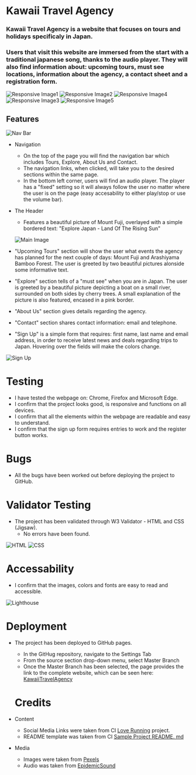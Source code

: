 # Kawaii Travel Agency

### Kawaii Travel Agency is a website that focuses on tours and holidays specificaly in Japan.<p>

### Users that visit this website are immersed from the start with a traditional japanese song, thanks to the audio player. They will also find information about: upcoming tours, must see locations, information about the agency, a contact sheet and a registration form.

![Responsive Image1](/assets/images/responsive1.png)
![Responsive Image2](/assets/images/responsive2.png)
![Responsive Image4](/assets/images/responsive4.png)
![Responsive Image3](/assets/images/responsive3.png)
![Responsive Image5](/assets/images/responsive5.png)

## Features

![Nav Bar](/assets/images/header.png)

* Navigation
  * On the top of the page you will find the navigation bar which includes Tours, Explore, About Us and Contact.
  * The navigation links, when clicked, will take you to the desired sections within the same page.
  * In the bottom left corner, users will find an audio player. The player has a "fixed" setting so it will always follow the user no matter where the user is on the page (easy accesability to either play/stop or use the volume bar).




* The Header
  * Features a beautiful picture of Mount Fuji, overlayed with a simple bordered text: "Explore Japan - Land Of The Rising Sun"

  ![Main Image](/assets/images/explorejapan.png)
* "Upcoming Tours" section will show the user what events the agency has planned for the next couple of days: Mount Fuji and Arashiyama Bamboo Forest. The user is greeted by two beautiful pictures alonside some informative text.

* "Explore" section tells of a "must see" when you are in Japan. The user is greeted by a beautiful picture depicting a boat on a small river, surrounded on both sides by cherry trees. A small explanation of the picture is also featured, encased in a pink border.

* "About Us" section gives details regarding the agency.
* "Contact" section shares contact information: email and telephone.
* "Sign Up" is a simple form that requires: first name, last name and email address, in order to receive latest news and deals regarding trips to Japan.
Hovering over the fields will make the colors change.


![Sign Up](/assets/images/signup.png)


# Testing

* I have tested the webpage on: Chrome, Firefox and Microsoft Edge.
* I confirm that the project looks good, is responsive and functions on all devices.
* I confirm that all the elements within the webpage are readable and easy to understand.
* I confirm that the sign up form requires entries to work and the register button works.

# Bugs

* All the bugs have been worked out before deploying the project to GitHub.

# Validator Testing

* The project has been validated through W3 Validator - HTML and CSS (Jigsaw).
  * No errors have been found.

![HTML](/assets/images/html-val.png)
![CSS](/assets/images/css-val.png)


# Accessability
* I confirm that the images, colors and fonts are easy to read and accessible.

![Lighthouse](/assets/images/accessability.png)

# Deployment
* The project has been deployed to GitHub pages.
  * In the GitHug repository, navigate to the Settings Tab
  * From the source section drop-down menu, select Master Branch
  * Once the Master Branch has been selected, the page provides the link to the complete website, which can be seen here: [KawaiiTravelAgency](https://eugenrascanu.github.io/kawaiitravel/) 

  # Credits
* Content
  * Social Media Links were taken from CI [Love Running](https://learn.codeinstitute.net/courses/course-v1:CodeInstitute+LR101+2021_T1/courseware/4a07c57382724cfda5834497317f24d5/e6d4cda2bc08458ba94d2092be9bad3a/) project.
  * README template was taken from CI [Sample Project README. md](https://learn.codeinstitute.net/courses/course-v1:CodeInstitute+CSSE_PAGPPF+2021_Q2/courseware/66cf361c769a41d496f5001fae6f9be7/3b5cd5dc8313462aa5975a3c9b9a1a3c/)

* Media
  * Images were taken from [Pexels](https://pexels.com/)
  * Audio was taken from [EpidemicSound](https://epidemicsound.com)